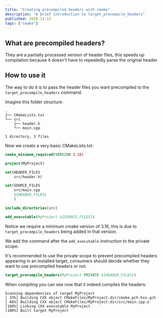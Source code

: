 ```yaml
---
title: "Creating precompiled headers with cmake"
description: "A brief introduction to target_precompile_headers"
published: 2020-11-12
tags: ["cmake"]
---
```


## What are precompiled headers?
They are a partially processed version of header files, this speeds up compilation because it doesn't have to repeatedly parse the original header.

## How to use it

The way to do it is to pass the header files you want precompiled to the `target_precompile_headers` command.

Imagine this folder structure:

```
.
├── CMakeLists.txt
└── src
    ├── header.h
    └── main.cpp

1 directory, 3 files
```

Now we create a very basic CMakeLists.txt:

```cmake
cmake_minimum_required(VERSION 3.16)

project(MyProject)

set(HEADER_FILES
	src/header.h)

set(SOURCE_FILES
	src/main.cpp
	${HEADER_FILES}
	)

include_directories(src)

add_executable(MyProject ${SOURCE_FILES})
```

Notice we require a minimum cmake version of 3.16, this is due to `target_precompile_headers` being added in that version.

We add the command after the `add_executable` instruction to the private scope.

It's recommended to use the private scope to prevent precompiled headers appearing in an installed target, consumers should decide whether they want to use precompiled headers or not.

```cmake
target_precompile_headers(MyProject PRIVATE ${HEADER_FILES})
```

When compiling you can see now that it indeed compiles the headers:

```
Scanning dependencies of target MyProject
[ 33%] Building CXX object CMakeFiles/MyProject.dir/cmake_pch.hxx.gch
[ 66%] Building CXX object CMakeFiles/MyProject.dir/src/main.cpp.o
[100%] Linking CXX executable MyProject
[100%] Built target MyProject
```
